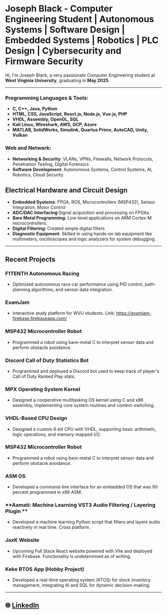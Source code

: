 # Joseph Black - Computer Engineering Student | Autonomous Systems | Software Design | Embedded Systems | Robotics | PLC Design | Cybersecurity and Firmware Security

Hi, I'm Joseph Black, a very passionate Computer Engineering student at **West Virginia University**, graduating in **May 2025**.

---

### **Programming Languages & Tools:**
- **C, C++, Java, Python**  
- **HTML, CSS, JavaScript, React.js, Node.js, Vue.js, PHP**  
- **VHDL, Assembly, OpenGL, SQL**  
- **Kali Linux, Wireshark, AWS, GCP, Azure**  
- **MATLAB, SolidWorks, Simulink, Quartus Prime, AutoCAD, Unity, Vulkan**

### **Web and Network:**
- **Networking & Security**: VLANs, VPNs, Firewalls, Network Protocols, Penetration Testing, Digital Forensics  
- **Software Development**: Autonomous Systems, Control Systems, AI, Robotics, Cloud Security

##  Electrical Hardware and Circuit Design

- **Embedded Systems**: FPGA, ROS, Microcontrollers (MSP432), Sensor Integration, Motor Control  
- **ADC/DAC Interfacing**:Signal acquisition and processing on FPGAs.
- **Bare Metal Programming**: Low-level applications on ARM Cortex-M microcontrollers.
- **Digital Filtering**: Created simple digital filters
- **Diagnostic Equipment**: Skilled in using hands-on lab equipment like multimeters, oscilloscopes and logic analyzers for system debugging.

---
## Recent Projects

### **F1TENTH Autonomous Racing**  
- Optimized autonomous race car performance using PID control, path-planning algorithms, and sensor data integration.

###  **ExamJam**  
- Interactive study platform for WVU students. Link: https://examjam-firebase.firebaseapp.com/

### **MSP432 Microcontroller Robot**  
- Programmed a robot using bare-metal C to interpret sensor data and perform obstacle avoidance.

### **Discord Call of Duty Statistics Bot**  
- Programmed and deployed a Discord bot used to keep track of player's Call of Duty Ranked Play stats.

### **MPX Operating System Kernel**  
- Designed a cooperative multitasking OS kernel using C and x86 assembly, implementing core system routines and context-switching.

### **VHDL-Based CPU Design**  
- Designed a custom 8-bit CPU with VHDL, supporting basic arithmetic, logic operations, and memory-mapped I/O.

### **MSP432 Microcontroller Robot**  
- Programmed a robot using bare-metal C to interpret sensor data and perform obstacle avoidance.

### **ASM OS**  
- Developed a command-line interface for an embedded OS that was 90 percent programmed in x86 ASM.

### **Aamati: Machine Learning VST3 Audio Filtering / Layering Plugin **  
- Developed a machine learning Python script that filters and layers audio reactively in real time. Cross platform.

### **JaxK Website**  
- Upcoming Full Stack React website powered with Vite and deployed with Firebase. Functionality is undetermined as of writing.

### **Keke RTOS App (Hobby Project)**  
- Developed a real-time operating system (RTOS) for stock inventory management, integrating AI and SQL for dynamic decision-making.


---


## 🌐 [LinkedIn](https://www.linkedin.com/in/joseph-black-wvu)

